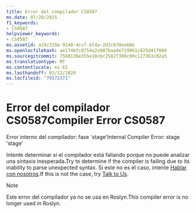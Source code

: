 ```yaml
---
title: Error del compilador CS0587
ms.date: 07/20/2015
f1_keywords:
- CS0587
helpviewer_keywords:
- CS0587
ms.assetid: a19c329a-9240-4ccf-bf4a-2d3c070ee68b
ms.openlocfilehash: ae1746fc8754a2a907baa4e729961c825d41f860
ms.sourcegitcommit: 7588136e355e10cbc2582f389c90c127363c02a5
ms.translationtype: MT
ms.contentlocale: es-ES
ms.lasthandoff: 03/12/2020
ms.locfileid: "79172371"
---
```

# <a name="compiler-error-cs0587"></a><span data-ttu-id="db554-102">Error del compilador CS0587</span><span class="sxs-lookup"><span data-stu-id="db554-102">Compiler Error CS0587</span></span>

<span data-ttu-id="db554-103">Error interno del compilador: fase 'stage'</span><span class="sxs-lookup"><span data-stu-id="db554-103">Internal Compiler Error: stage 'stage'</span></span>

 <span data-ttu-id="db554-104">Intente determinar si el compilador está fallando porque no puede analizar una sintaxis inesperada.</span><span class="sxs-lookup"><span data-stu-id="db554-104">Try to determine if the compiler is failing due to its inability to parse unexpected syntax.</span></span> <span data-ttu-id="db554-105">Si este no es el caso, intente [Hablar con nosotros](/visualstudio/ide/feedback-options).</span><span class="sxs-lookup"><span data-stu-id="db554-105">If this is not the case, try [Talk to Us](/visualstudio/ide/feedback-options).</span></span>

> [!NOTE]
> <span data-ttu-id="db554-106">Este error del compilador ya no se usa en Roslyn.</span><span class="sxs-lookup"><span data-stu-id="db554-106">This compiler error is no longer used in Roslyn.</span></span>

